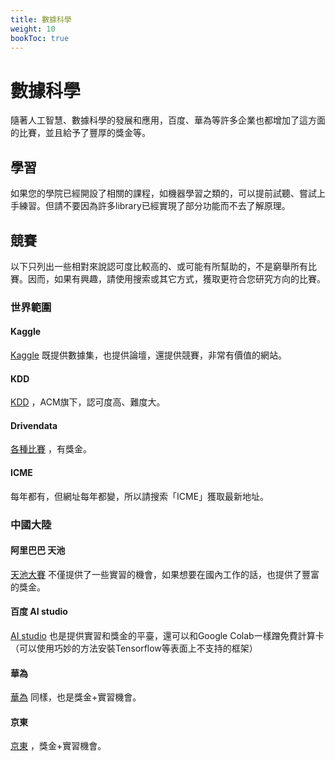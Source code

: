 ```yaml
---
title: 數據科學
weight: 10
bookToc: true
---
```


# 數據科學

隨著人工智慧、數據科學的發展和應用，百度、華為等許多企業也都增加了這方面的比賽，並且給予了豐厚的獎金等。

## 學習

如果您的學院已經開設了相關的課程，如機器學習之類的，可以提前試聽、嘗試上手練習。但請不要因為許多library已經實現了部分功能而不去了解原理。

## 競賽

以下只列出一些相對來說認可度比較高的、或可能有所幫助的，不是窮舉所有比賽。因而，如果有興趣，請使用搜索或其它方式，獲取更符合您研究方向的比賽。

### 世界範圍

#### Kaggle

[Kaggle](https://www.kaggle.com/competitions) 既提供數據集，也提供論壇，還提供競賽，非常有價值的網站。

#### KDD

[KDD](https://www.kdd.org/) ，ACM旗下，認可度高、難度大。

#### Drivendata

[各種比賽](https://www.drivendata.org/) ，有獎金。

#### ICME

每年都有，但網址每年都變，所以請搜索「ICME」獲取最新地址。


### 中國大陸

#### 阿里巴巴 天池

[天池大賽](https://tianchi.aliyun.com/competition/activeList) 不僅提供了一些實習的機會，如果想要在國內工作的話，也提供了豐富的獎金。

#### 百度 AI studio

[AI studio](https://aistudio.baidu.com/aistudio/competition) 也是提供實習和獎金的平臺，還可以和Google Colab一樣蹭免費計算卡（可以使用巧妙的方法安裝Tensorflow等表面上不支持的框架）

#### 華為

[華為](https://developer.huawei.com/consumer/cn/activity/digixActivity/digixHome) 同樣，也是獎金+實習機會。

#### 京東

[京東](https://jdata.jd.com/html/list.html) ，獎金+實習機會。